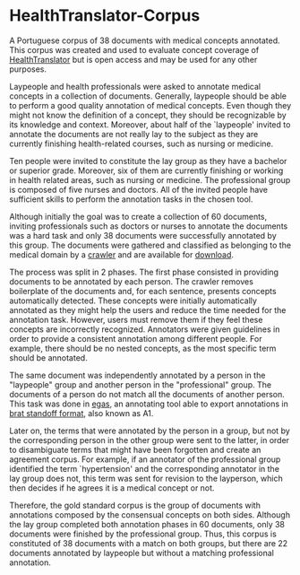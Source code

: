 # HealthTranslator-Corpus
A Portuguese corpus of 38 documents with medical concepts annotated. This corpus was created and used to evaluate concept coverage of [HealthTranslator](https://hugosousa.github.io/HealthTranslatorClient/) but is open access and may be used for any other purposes.

Laypeople and health professionals were asked to annotate medical concepts in a collection of documents. Generally, laypeople should be able to perform a good quality annotation of medical concepts. Even though they might not know the definition of a concept, they should be recognizable by its knowledge and context. Moreover, about half of the `laypeople' invited to annotate the documents are not really lay to the subject as they are currently finishing health-related courses, such as nursing or medicine.

Ten people were invited to constitute the lay group as they have a bachelor or superior grade. Moreover, six of them are currently finishing or working in health related areas, such as nursing or medicine. The professional group is composed of five nurses and doctors. All of the invited people have sufficient skills to perform the annotation tasks in the chosen tool. 

Although initially the goal was to create a collection of 60 documents, inviting professionals such as doctors or nurses to annotate the documents was a hard task and only 38 documents were successfully annotated by this group. The documents were gathered and classified as belonging to the medical domain by a [crawler](http://nlp.ilsp.gr/redmine/projects/ilsp-fc) and are available for [download](http://qt21.metashare.ilsp.gr/repository/browse/qtlp-portuguese-corpus-for-the-medical-domain/27c3e8aa6bdb11e3b61300155dbc02019a678f0685874a03a2aa35640f92b204/).


The process was split in 2 phases. 
The first phase consisted in providing documents to be annotated by each person. 
The crawler removes boilerplate of the documents and, for each sentence, presents concepts automatically detected. These concepts were initially automatically annotated as they might help the users and reduce the time needed for the annotation task. However, users must remove them if they feel these concepts are incorrectly recognized. 
Annotators were given guidelines in order to provide a consistent annotation among different people. For example, there should be no nested concepts, as the most specific term should be annotated.

The same document was independently annotated by a person in the "laypeople" group and another person in the "professional" group.
The documents of a person do not match all the documents of another person. 
This task was done in [egas](https://demo.bmd-software.com/egas/tool/), an annotating tool able to export annotations in [brat standoff format](http://brat.nlplab.org/standoff.html), also known as A1.

Later on, the terms that were annotated by the person in a group, but not by the corresponding person in the other group were sent to the latter, in order to disambiguate terms that might have been forgotten and create an agreement corpus. For example, if an annotator of the professional group identified the term `hypertension' and the corresponding annotator in the lay group does not, this term was sent for revision to the layperson, which then decides if he agrees it is a medical concept or not. 

Therefore, the gold standard corpus is the group of documents with annotations composed by the consensual concepts on both sides.  Although the lay group completed both annotation phases in 60 documents, only 38 documents were finished by the professional group. Thus, this corpus is constituted of 38 documents with a match on both groups, but there are 22 documents annotated by laypeople but without a matching professional annotation.
